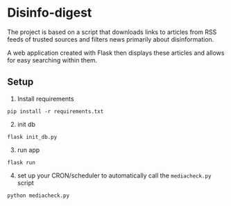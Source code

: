 # Disinfo-digest
The project is based on a script that downloads links to articles from RSS feeds of trusted sources and filters news primarily about disinformation.

A web application created with Flask then displays these articles and allows for easy searching within them.
## Setup
1. Install requirements
```commandline
pip install -r requirements.txt
```
2. init db
```commandline
flask init_db.py
```

3. run app
```commandline 
flask run
```

4. set up your CRON/scheduler to automatically call the `mediacheck.py` script
```commandline
python mediacheck.py
```
